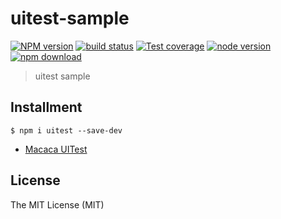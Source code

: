 # uitest-sample

[![NPM version][npm-image]][npm-url]
[![build status][travis-image]][travis-url]
[![Test coverage][coveralls-image]][coveralls-url]
[![node version][node-image]][node-url]
[![npm download][download-image]][download-url]

[npm-image]: https://img.shields.io/npm/v/uitest-sample.svg?style=flat-square
[npm-url]: https://npmjs.org/package/uitest-sample
[travis-image]: https://img.shields.io/travis/macacajs/uitest-sample.svg?style=flat-square
[travis-url]: https://travis-ci.org/macacajs/uitest-sample
[coveralls-image]: https://img.shields.io/coveralls/macacajs/uitest-sample.svg?style=flat-square
[coveralls-url]: https://coveralls.io/r/macacajs/uitest-sample?branch=master
[node-image]: https://img.shields.io/badge/node.js-%3E=_0.10-green.svg?style=flat-square
[node-url]: http://nodejs.org/download/
[download-image]: https://img.shields.io/npm/dm/uitest-sample.svg?style=flat-square
[download-url]: https://npmjs.org/package/uitest-sample

> uitest sample

## Installment

```shell
$ npm i uitest --save-dev
```

- [Macaca UITest](https://github.com/macacajs/uitest)

## License

The MIT License (MIT)

